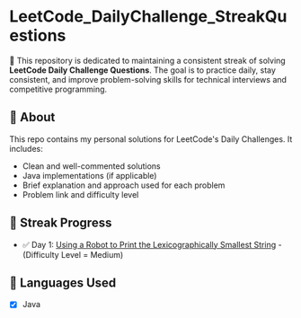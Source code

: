 # LeetCode_DailyChallenge_StreakQuestions

🚀 This repository is dedicated to maintaining a consistent streak of solving **LeetCode Daily Challenge Questions**. The goal is to practice daily, stay consistent, and improve problem-solving skills for technical interviews and competitive programming.

## 📌 About

This repo contains my personal solutions for LeetCode's Daily Challenges. It includes:
- Clean and well-commented solutions
- Java implementations (if applicable)
- Brief explanation and approach used for each problem
- Problem link and difficulty level

## 📅 Streak Progress

- ✅ Day 1: [Using a Robot to Print the Lexicographically Smallest String]([https://leetcode.com/problems/using-a-robot-to-print-the-lexicographically-smallest-string/description/?envType=daily-question&envId=2025-06-06]) - (Difficulty Level = Medium)

## 🧠 Languages Used

- [x] Java

